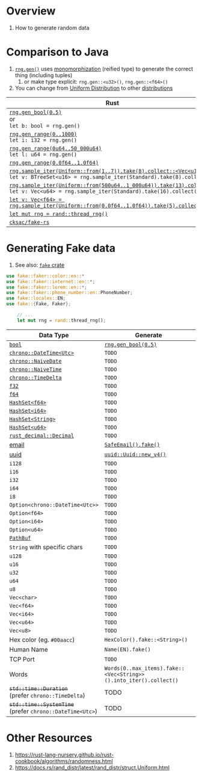 # Overview
1. How to generate random data


# Comparison to Java
1. [`rng.gen()`](https://docs.rs/rand/latest/rand/trait.Rng.html#method.gen) uses [monomorphization](https://rustc-dev-guide.rust-lang.org/backend/monomorph.html) (reified type) to generate the correct thing (including tuples)
    1. or make type explicit: `rng.gen::<u32>()`, `rng.gen::<f64>()`
1. You can change from [Uniform Distribution](https://en.wikipedia.org/wiki/Continuous_uniform_distribution) to other [distributions](https://docs.rs/rand_distr/latest/rand_distr/index.html)

|Rust|Java|
|---|---|
|[`rng.gen_bool(0.5)`](https://docs.rs/rand/latest/rand/trait.Rng.html#method.gen_bool)<br>or<br>`let b: bool = rng.gen()`|[`nextBoolean()`](https://docs.oracle.com/en%2Fjava%2Fjavase%2F21%2Fdocs%2Fapi%2F%2F/java.base/java/util/Random.html#nextBoolean())|
|[`rng.gen_range(0..1000)`](https://docs.rs/rand/latest/rand/trait.Rng.html#method.gen_range)<br>`let i: i32 = rng.gen()`|[`nextInt(...)`](https://docs.oracle.com/en%2Fjava%2Fjavase%2F21%2Fdocs%2Fapi%2F%2F/java.base/java/util/concurrent/ThreadLocalRandom.html#nextInt(int,int))|
|[`rng.gen_range(0u64..50_000u64)`](https://docs.rs/rand/latest/rand/trait.Rng.html#method.gen_range)<br>`let l: u64 = rng.gen()`|[`nextLong(...)`](https://docs.oracle.com/en%2Fjava%2Fjavase%2F21%2Fdocs%2Fapi%2F%2F/java.base/java/util/concurrent/ThreadLocalRandom.html#nextLong(long,long))|
|[`rng.gen_range(0.0f64..1.0f64)`](https://docs.rs/rand/latest/rand/trait.Rng.html#method.gen_range)|[`nextDouble()`](https://docs.oracle.com/en%2Fjava%2Fjavase%2F21%2Fdocs%2Fapi%2F%2F/java.base/java/util/concurrent/ThreadLocalRandom.html#nextDouble(double,double))|
|[`rng.sample_iter(Uniform::from(1..7)).take(8).collect::<Vec<u16>>()`](https://rust-random.github.io/rand/rand/trait.Rng.html#method.sample_iter)<br>`let v: BTreeSet<u16> = rng.sample_iter(Standard).take(8).collect();`|[`ints()`](https://docs.oracle.com/en%2Fjava%2Fjavase%2F21%2Fdocs%2Fapi%2F%2F/java.base/java/util/concurrent/ThreadLocalRandom.html#ints(int,int))|
|[`rng.sample_iter(Uniform::from(500u64..1_000u64)).take(13).collect()`](https://rust-random.github.io/rand/rand/trait.Rng.html#method.sample_iter)<br>`let v: Vec<u64> = rng.sample_iter(Standard).take(16).collect();`|[`longs()`](https://docs.oracle.com/en%2Fjava%2Fjavase%2F21%2Fdocs%2Fapi%2F%2F/java.base/java/util/concurrent/ThreadLocalRandom.html#longs(long,long))|
|[`let v: Vec<f64> = rng.sample_iter(Uniform::from(0.0f64..1.0f64)).take(5).collect()`](https://rust-random.github.io/rand/rand/trait.Rng.html#method.sample_iter)|[`doubles()`](https://docs.oracle.com/en%2Fjava%2Fjavase%2F21%2Fdocs%2Fapi%2F%2F/java.base/java/util/concurrent/ThreadLocalRandom.html#doubles(double,double))|
|[`let mut rng = rand::thread_rng()`](https://docs.rs/rand/latest/rand/fn.thread_rng.html)|[`ThreadLocalRandom.current()`](https://docs.oracle.com/en%2Fjava%2Fjavase%2F21%2Fdocs%2Fapi%2F%2F/java.base/java/util/concurrent/ThreadLocalRandom.html#current())|
|[`cksac/fake-rs`](https://crates.io/crates/fake)|[`DiUS/Faker`](https://github.com/DiUS/java-faker)|


# Generating Fake data
1. See also: [`fake` crate](https://crates.io/crates/fake)
```rust
use fake::faker::color::en::*
use fake::faker::internet::en::*;
use fake::faker::lorem::en::*;
use fake::faker::phone_number::en::PhoneNumber;
use fake::locales::EN;
use fake::{Fake, Faker};

    // ...
    let mut rng = rand::thread_rng();
```

|Data Type|Generate|
|---|---|
|[`bool`](https://doc.rust-lang.org/std/primitive.bool.html)|[`rng.gen_bool(0.5)`](https://rust-random.github.io/rand/rand/trait.Rng.html#method.gen_bool)|
|[`chrono::DateTime<Utc>`](TODO)|`TODO`|
|[`chrono::NaiveDate`](TODO)|`TODO`|
|[`chrono::NaiveTime`](TODO)|`TODO`|
|[`chrono::TimeDelta`](TODO)|`TODO`|
|[`f32`](TODO)|`TODO`|
|[`f64`](TODO)|`TODO`|
|[`HashSet<f64>`](TODO)|`TODO`|
|[`HashSet<i64>`](TODO)|`TODO`|
|[`HashSet<String>`](TODO)|`TODO`|
|[`HashSet<u64>`](TODO)|`TODO`|
|[`rust_decimal::Decimal`](TODO)|`TODO`|
|[email](https://en.wikipedia.org/wiki/Email_address)|[`SafeEmail().fake()`](https://github.com/cksac/fake-rs/blob/master/fake/src/faker/impls/internet.rs#L46)|
|[uuid](https://docs.rs/uuid/latest/uuid/)|[`uuid::Uuid::new_v4()`](https://docs.rs/uuid/latest/uuid/struct.Uuid.html#method.new_v4)|
|`i128`|`TODO`|
|`i16`|`TODO`|
|`i32`|`TODO`|
|`i64`|`TODO`|
|`i8`|`TODO`|
|`Option<chrono::DateTime<Utc>>`|`TODO`|
|`Option<f64>`|`TODO`|
|`Option<i64>`|`TODO`|
|`Option<u64>`|`TODO`|
|[`PathBuf`](https://doc.rust-lang.org/std/path/struct.PathBuf.html)|`TODO`|
|`String` with specific chars|`TODO`|
|`u128`|`TODO`|
|`u16`|`TODO`|
|`u32`|`TODO`|
|`u64`|`TODO`|
|`u8`|`TODO`|
|`Vec<char>`|`TODO`|
|`Vec<f64>`|`TODO`|
|`Vec<i64>`|`TODO`|
|`Vec<u64>`|`TODO`|
|`Vec<u8>`|`TODO`|
|Hex color (eg. `#00aacc`)|`HexColor().fake::<String>()`|
|Human Name|`Name(EN).fake()`|
|TCP Port|`TODO`|
|Words|`Words(0..max_items).fake::<Vec<String>>().into_iter().collect()`|
|~~`std::time::Duration`~~ <br/>(prefer `chrono::TimeDelta`)|TODO|
|~~`std::time::SystemTime`~~ <br/>(prefer `chrono::DateTime<Utc>`)|TODO|


# Other Resources
1. https://rust-lang-nursery.github.io/rust-cookbook/algorithms/randomness.html
1. https://docs.rs/rand_distr/latest/rand_distr/struct.Uniform.html